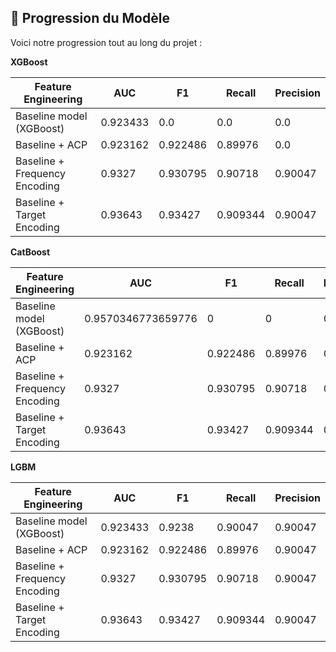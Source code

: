 ## 🚀 Progression du Modèle  

Voici notre progression tout au long du projet :  

**XGBoost**

| **Feature Engineering** | **AUC** | **F1** | **Recall** | **Precision** |  
|-------------------------|-------------|--------------|--------------|--------------|
| Baseline model (XGBoost) | 0.923433 | 0.0 | 0.0 | 0.0 |  
| Baseline + ACP | 0.923162 | 0.922486 | 0.89976 | 0.0 |  
| Baseline + Frequency Encoding | 0.9327 | 0.930795 | 0.90718 | 0.90047 |  
| Baseline + Target Encoding | 0.93643 | 0.93427 | 0.909344 | 0.90047 |  


**CatBoost**

| **Feature Engineering** | **AUC** | **F1** | **Recall** | **Precision** |  
|-------------------------|-------------|--------------|--------------|--------------|
| Baseline model (XGBoost) | 0.9570346773659776 | 0 | 0 | 0.0 |  
| Baseline + ACP | 0.923162 | 0.922486 | 0.89976 | 0.90047 |  
| Baseline + Frequency Encoding | 0.9327 | 0.930795 | 0.90718 | 0.90047 |  
| Baseline + Target Encoding | 0.93643 | 0.93427 | 0.909344 | 0.90047 |  



**LGBM**

| **Feature Engineering** | **AUC** | **F1** | **Recall** | **Precision** |  
|-------------------------|-------------|--------------|--------------|--------------|
| Baseline model (XGBoost) | 0.923433 | 0.9238 | 0.90047 | 0.90047 |  
| Baseline + ACP | 0.923162 | 0.922486 | 0.89976 | 0.90047 |  
| Baseline + Frequency Encoding | 0.9327 | 0.930795 | 0.90718 | 0.90047 |  
| Baseline + Target Encoding | 0.93643 | 0.93427 | 0.909344 | 0.90047 |  


